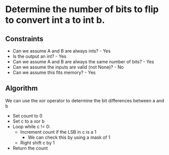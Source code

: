 # Determine the number of bits to flip to convert int a to int b.

## Constraints
* Can we assume A and B are always ints? - Yes
* Is the output an int? - Yes
* Can we assume A and B are always the same number of bits? - Yes
* Can we assume the inputs are valid (not None)? - No
* Can we assume this fits memory? - Yes


## Algorithm
We can use the xor operator to determine the bit differences between a and b

* Set count to 0
* Set c to a xor b
* Loop while c != 0:
    * Increment count if the LSB in c is a 1
        * We can check this by using a mask of 1
    * Right shift c by 1
* Return the count